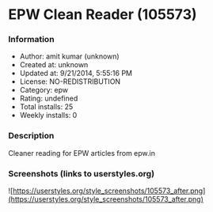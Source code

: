 # EPW Clean Reader (105573)

### Information
- Author: amit kumar (unknown)
- Created at: unknown
- Updated at: 9/21/2014, 5:55:16 PM
- License: NO-REDISTRIBUTION
- Category: epw
- Rating: undefined
- Total installs: 25
- Weekly installs: 0


### Description
Cleaner reading for EPW articles from epw.in


### Screenshots (links to userstyles.org)
![https://userstyles.org/style_screenshots/105573_after.png](https://userstyles.org/style_screenshots/105573_after.png)


